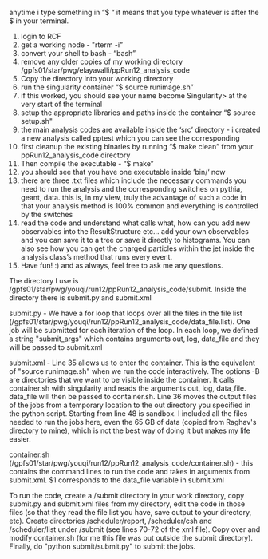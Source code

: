 
anytime i type something in “$ “ it means that you type whatever is after the $ in your terminal. 

1. login to RCF 
2. get a working node - "rterm -i”
3. convert your shell to bash - “bash”
4. remove any older copies of my working directory /gpfs01/star/pwg/elayavalli/ppRun12_analysis_code 
5. Copy the directory into your working directory 
6. run the singularity container “$ source runimage.sh”
7. if this worked, you should see your name become Singularity> at the very start of the terminal  
8. setup the appropriate libraries and paths inside the container  “$ source setup.sh"
9. the main analysis codes are available inside the ‘src’ directory - i created a new analysis called pptest which you can see the corresponding 
10. first cleanup the existing binaries by running “$ make clean” from your ppRun12_analysis_code directory 
11. Then compile the executable - “$ make”
12. you should see that you have one executable inside ’bin/‘ now 
13. there are three .txt files which include the necessary commands you need to run the analysis and the corresponding switches on pythia, geant, data. this is, in my view, truly the advantage of such a code in that your analysis method is 100% common and everything is controlled by the switches 
14. read the code and understand what calls what, how can you add new observables into the ResultStructure etc… add your own observables and you can save it to a tree or save it directly to histograms. You can also see how you can get the charged particles within the jet inside the analysis class’s method that runs every event. 
15. Have fun!  :) and as always, feel free to ask me any questions. 





The directory I use is /gpfs01/star/pwg/youqi/run12/ppRun12_analysis_code/submit. Inside the directory there is submit.py and submit.xml

submit.py - We have a for loop that loops over all the files in the file list (/gpfs01/star/pwg/youqi/run12/ppRun12_analysis_code/data_file.list). One job will be submitted for each iteration of the loop. In each loop, we defined a string "submit_args" which contains arguments out, log, data_file and they will be passed to submit.xml

submit.xml - Line 35 allows us to enter the container. This is the equivalent of "source runimage.sh" when we run the code interactively. The options -B are directories that we want to be visible inside the container. It calls container.sh with singularity and reads the arguments out, log, data_file. data_file will then be passed to container.sh. Line 36 moves the output files of the jobs from a temporary location to the out directory you specified in the python script. Starting from line 48 is sandbox. I included all the files needed to run the jobs here, even the 65 GB of data (copied from Raghav's directory to mine), which is not the best way of doing it but makes my life easier.

container.sh (/gpfs01/star/pwg/youqi/run12/ppRun12_analysis_code/container.sh) - this contains the command lines to run the code and takes in arguments from submit.xml. $1 corresponds to the data_file variable in submit.xml

To run the code, create a /submit directory in your work directory, copy submit.py and submit.xml files from my directory, edit the code in those files (so that they read the file list you have, save output to your directory, etc). Create directories /scheduler/report, /scheduler/csh and /scheduler/list under /submit (see lines 70-72 of the xml file). Copy over and modify container.sh (for me this file was put outside the submit directory). Finally, do "python submit/submit.py" to submit the jobs.

